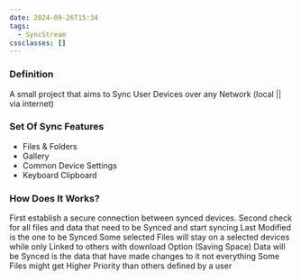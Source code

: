 ```yaml
---
date: 2024-09-26T15:34
tags:
  - SyncStream
cssclasses: []
---
```

### Definition
A small project that aims to Sync User Devices over any Network (local || via internet)

### Set Of Sync Features
- Files & Folders
- Gallery
- Common Device Settings
- Keyboard Clipboard

### How Does It Works?
First establish a secure connection between synced devices.
Second check for all files and data that need to be Synced and start syncing
Last Modified is the one to be Synced
Some selected Files will stay on a selected devices while only Linked to others with download Option (Saving Space) 
Data will be Synced is the data that have made changes to it not everything
Some Files might get Higher Priority than others defined by a user